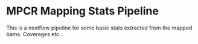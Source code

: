 # MPCR Mapping Stats Pipeline
This is a nextflow pipeline for some basic stats extracted from the mapped bams.
Coverages etc...